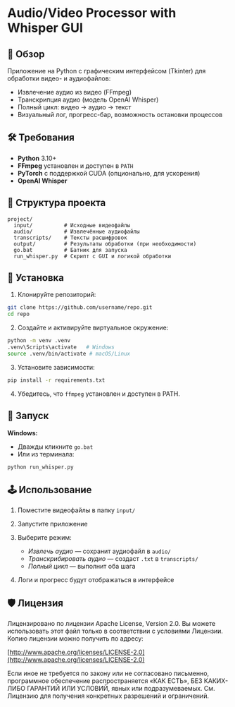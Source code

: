 # Audio/Video Processor with Whisper GUI

## 🔄 Обзор

Приложение на Python с графическим интерфейсом (Tkinter) для обработки видео- и аудиофайлов:

* Извлечение аудио из видео (FFmpeg)
* Транскрипция аудио (модель OpenAI Whisper)
* Полный цикл: видео → аудио → текст
* Визуальный лог, прогресс-бар, возможность остановки процессов

## 🛠️ Требования

* **Python** 3.10+
* **FFmpeg** установлен и доступен в `PATH`
* **PyTorch** с поддержкой CUDA (опционально, для ускорения)
* **OpenAI Whisper**

## 📂 Структура проекта

```
project/
  input/          # Исходные видеофайлы
  audio/          # Извлечённые аудиофайлы
  transcripts/    # Тексты расшифровок
  output/         # Результаты обработки (при необходимости)
  go.bat          # Батник для запуска
  run_whisper.py  # Скрипт с GUI и логикой обработки
```

## 📝 Установка

1. Клонируйте репозиторий:

```bash
git clone https://github.com/username/repo.git
cd repo
```

2. Создайте и активируйте виртуальное окружение:

```bash
python -m venv .venv
.venv\Scripts\activate   # Windows
source .venv/bin/activate # macOS/Linux
```

3. Установите зависимости:

```bash
pip install -r requirements.txt
```

4. Убедитесь, что `ffmpeg` установлен и доступен в PATH.

## 🔧 Запуск

**Windows:**

* Дважды кликните `go.bat`
* Или из терминала:

```bash
python run_whisper.py
```

## 🕹️ Использование

1. Поместите видеофайлы в папку `input/`
2. Запустите приложение
3. Выберите режим:

   * *Извлечь аудио* — сохранит аудиофайл в `audio/`
   * *Транскрибировать аудио* — создаст `.txt` в `transcripts/`
   * *Полный цикл* — выполнит оба шага
4. Логи и прогресс будут отображаться в интерфейсе

## 🛡️ Лицензия

Лицензировано по лицензии Apache License, Version 2.0. Вы можете использовать этот файл только в соответствии с условиями Лицензии. Копию лицензии можно получить по адресу:

[http://www.apache.org/licenses/LICENSE-2.0](http://www.apache.org/licenses/LICENSE-2.0)

Если иное не требуется по закону или не согласовано письменно, программное обеспечение распространяется «КАК ЕСТЬ», БЕЗ КАКИХ-ЛИБО ГАРАНТИЙ ИЛИ УСЛОВИЙ, явных или подразумеваемых. См. Лицензию для получения конкретных разрешений и ограничений.
